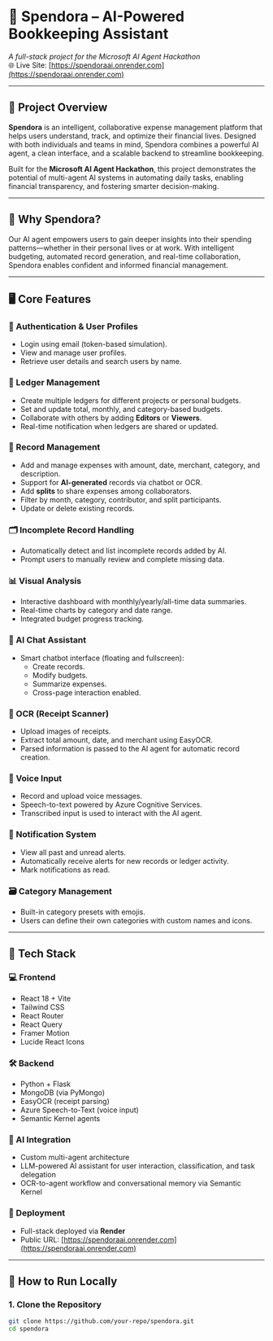 # 💼 Spendora – AI-Powered Bookkeeping Assistant  
*A full-stack project for the Microsoft AI Agent Hackathon*  
🌐 Live Site: [https://spendoraai.onrender.com](https://spendoraai.onrender.com)

---

## 📘 Project Overview

**Spendora** is an intelligent, collaborative expense management platform that helps users understand, track, and optimize their financial lives. Designed with both individuals and teams in mind, Spendora combines a powerful AI agent, a clean interface, and a scalable backend to streamline bookkeeping.

Built for the **Microsoft AI Agent Hackathon**, this project demonstrates the potential of multi-agent AI systems in automating daily tasks, enabling financial transparency, and fostering smarter decision-making.

---

## 🎯 Why Spendora?

Our AI agent empowers users to gain deeper insights into their spending patterns—whether in their personal lives or at work. With intelligent budgeting, automated record generation, and real-time collaboration, Spendora enables confident and informed financial management.

---

## 🖥️ Core Features

### 🔐 Authentication & User Profiles
- Login using email (token-based simulation).
- View and manage user profiles.
- Retrieve user details and search users by name.

### 📁 Ledger Management
- Create multiple ledgers for different projects or personal budgets.
- Set and update total, monthly, and category-based budgets.
- Collaborate with others by adding **Editors** or **Viewers**.
- Real-time notification when ledgers are shared or updated.

### 🧾 Record Management
- Add and manage expenses with amount, date, merchant, category, and description.
- Support for **AI-generated** records via chatbot or OCR.
- Add **splits** to share expenses among collaborators.
- Filter by month, category, contributor, and split participants.
- Update or delete existing records.

### 🗂️ Incomplete Record Handling
- Automatically detect and list incomplete records added by AI.
- Prompt users to manually review and complete missing data.

### 📊 Visual Analysis
- Interactive dashboard with monthly/yearly/all-time data summaries.
- Real-time charts by category and date range.
- Integrated budget progress tracking.

### 💬 AI Chat Assistant
- Smart chatbot interface (floating and fullscreen):
  - Create records.
  - Modify budgets.
  - Summarize expenses.
  - Cross-page interaction enabled.

### 🧾 OCR (Receipt Scanner)
- Upload images of receipts.
- Extract total amount, date, and merchant using EasyOCR.
- Parsed information is passed to the AI agent for automatic record creation.

### 🎤 Voice Input
- Record and upload voice messages.
- Speech-to-text powered by Azure Cognitive Services.
- Transcribed input is used to interact with the AI agent.

### 🔔 Notification System
- View all past and unread alerts.
- Automatically receive alerts for new records or ledger activity.
- Mark notifications as read.

### 🗃️ Category Management
- Built-in category presets with emojis.
- Users can define their own categories with custom names and icons.

---

## 🧱 Tech Stack

### 💻 Frontend
- React 18 + Vite  
- Tailwind CSS  
- React Router  
- React Query  
- Framer Motion  
- Lucide React Icons  

### 🛠 Backend
- Python + Flask  
- MongoDB (via PyMongo)  
- EasyOCR (receipt parsing)  
- Azure Speech-to-Text (voice input)  
- Semantic Kernel agents  

### 🤖 AI Integration
- Custom multi-agent architecture  
- LLM-powered AI assistant for user interaction, classification, and task delegation  
- OCR-to-agent workflow and conversational memory via Semantic Kernel  

### 🚀 Deployment
- Full-stack deployed via **Render**  
- Public URL: [https://spendoraai.onrender.com](https://spendoraai.onrender.com)

---

## 🧪 How to Run Locally

### 1. Clone the Repository
```bash
git clone https://github.com/your-repo/spendora.git
cd spendora
